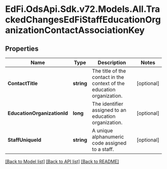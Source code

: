 # EdFi.OdsApi.Sdk.v72.Models.All.TrackedChangesEdFiStaffEducationOrganizationContactAssociationKey

## Properties

Name | Type | Description | Notes
------------ | ------------- | ------------- | -------------
**ContactTitle** | **string** | The title of the contact in the context of the education organization. | [optional] 
**EducationOrganizationId** | **long** | The identifier assigned to an education organization. | [optional] 
**StaffUniqueId** | **string** | A unique alphanumeric code assigned to a staff. | [optional] 

[[Back to Model list]](../../README.md#documentation-for-models) [[Back to API list]](../../README.md#documentation-for-api-endpoints) [[Back to README]](../../README.md)

